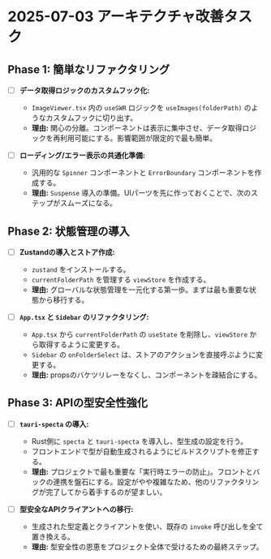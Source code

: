 
# 2025-07-03 アーキテクチャ改善タスク

## Phase 1: 簡単なリファクタリング

- [ ] **データ取得ロジックのカスタムフック化:**
  - `ImageViewer.tsx` 内の `useSWR` ロジックを `useImages(folderPath)` のようなカスタムフックに切り出す。
  - **理由:** 関心の分離。コンポーネントは表示に集中させ、データ取得ロジックを再利用可能にする。影響範囲が限定的で最も簡単。

- [ ] **ローディング/エラー表示の共通化準備:**
  - 汎用的な `Spinner` コンポーネントと `ErrorBoundary` コンポーネントを作成する。
  - **理由:** `Suspense` 導入の準備。UIパーツを先に作っておくことで、次のステップがスムーズになる。

## Phase 2: 状態管理の導入

- [ ] **Zustandの導入とストア作成:**
  - `zustand` をインストールする。
  - `currentFolderPath` を管理する `viewStore` を作成する。
  - **理由:** グローバルな状態管理を一元化する第一歩。まずは最も重要な状態から移行する。

- [ ] **`App.tsx` と `Sidebar` のリファクタリング:**
  - `App.tsx` から `currentFolderPath` の `useState` を削除し、`viewStore` から取得するように変更する。
  - `Sidebar` の `onFolderSelect` は、ストアのアクションを直接呼ぶように変更する。
  - **理由:** propsのバケツリレーをなくし、コンポーネントを疎結合にする。

## Phase 3: APIの型安全性強化

- [ ] **`tauri-specta` の導入:**
  - Rust側に `specta` と `tauri-specta` を導入し、型生成の設定を行う。
  - フロントエンドで型が自動生成されるようにビルドスクリプトを修正する。
  - **理由:** プロジェクトで最も重要な「実行時エラーの防止」。フロントとバックの連携を盤石にする。設定がやや複雑なため、他のリファクタリングが完了してから着手するのが望ましい。

- [ ] **型安全なAPIクライアントへの移行:**
  - 生成された型定義とクライアントを使い、既存の `invoke` 呼び出しを全て置き換える。
  - **理由:** 型安全性の恩恵をプロジェクト全体で受けるための最終ステップ。
